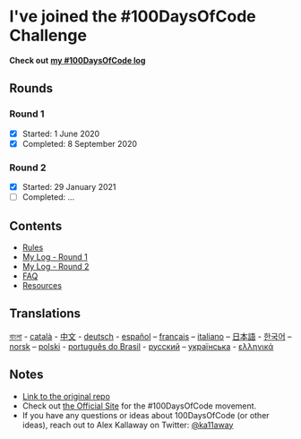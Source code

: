 # I've joined the #100DaysOfCode Challenge

**Check out** [**my #100DaysOfCode log**](log.md)

## Rounds

### Round 1

* [x] Started: 1 June 2020
* [x] Completed: 8 September 2020

### Round 2

* [x] Started: 29 January 2021
* [ ] Completed: ...

## Contents

* [Rules](rules.md)
* [My Log - Round 1](log1.md)
* [My Log - Round 2](log2.md)
* [FAQ](FAQ.md)
* [Resources](resources.md)

## Translations

[বাংলা](intl/bn/README.md) - [català](intl/ca/README.md) - [中文](intl/ch/README.md) - [deutsch](intl/de/README.md) - [español](intl/es/README.md) – [français](intl/fr/FAQ-fr.md) – [italiano](intl/it/README.md) – [日本語](intl/ja/README.md) - [한국어](intl/ko/README-ko.md) – [norsk](intl/no/README.md) –  [polski](intl/pl/README.md) - [português do Brasil](intl/pt-br/LEIAME.md) - [русский](intl/ru/README-ru.md) – [українська](intl/ua/README-ua.md) - [ελληνικά](intl/el/README.md)

## Notes

* [Link to the original repo](https://github.com/Kallaway/100-days-of-code)
* Check out [the Official Site](http://100daysofcode.com/) for the #100DaysOfCode movement.
* If you have any questions or ideas about 100DaysOfCode (or other ideas), reach out to Alex Kallaway on Twitter: [@ka11away](https://twitter.com/ka11away)
